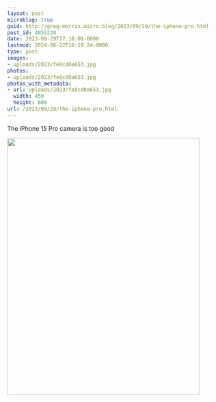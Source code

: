 ```yaml
---
layout: post
microblog: true
guid: http://greg-morris.micro.blog/2023/09/29/the-iphone-pro.html
post_id: 4055228
date: 2023-09-29T17:16:09-0000
lastmod: 2024-06-22T16:19:24-0000
type: post
images:
- uploads/2023/fe8cd0a653.jpg
photos:
- uploads/2023/fe8cd0a653.jpg
photos_with_metadata:
- url: uploads/2023/fe8cd0a653.jpg
  width: 450
  height: 600
url: /2023/09/29/the-iphone-pro.html
---
```

The iPhone 15 Pro camera is too good


<img src="uploads/2023/fe8cd0a653.jpg" width="450" height="600" alt="">
